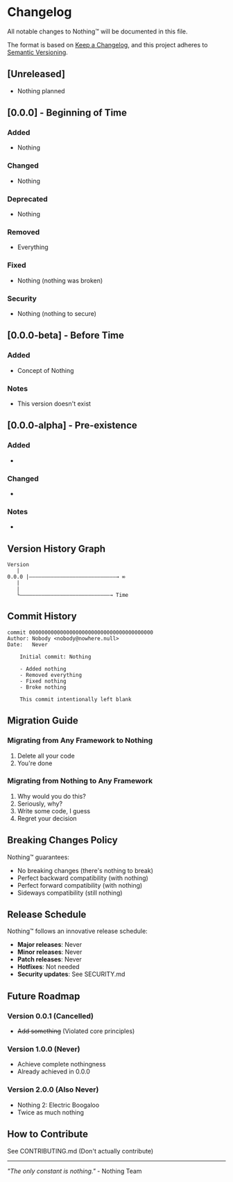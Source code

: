 # Changelog

All notable changes to Nothing™ will be documented in this file.

The format is based on [Keep a Changelog](https://keepachangelog.com/en/1.0.0/),
and this project adheres to [Semantic Versioning](https://semver.org/spec/v2.0.0.html).

## [Unreleased]
- Nothing planned

## [0.0.0] - Beginning of Time

### Added
- Nothing

### Changed
- Nothing

### Deprecated
- Nothing

### Removed
- Everything

### Fixed
- Nothing (nothing was broken)

### Security
- Nothing (nothing to secure)

## [0.0.0-beta] - Before Time

### Added
- Concept of Nothing

### Notes
- This version doesn't exist

## [0.0.0-alpha] - Pre-existence

### Added
- 

### Changed
- 

### Notes
- 

## Version History Graph

```
Version
   |
0.0.0 |――――――――――――――――――――――――――――→ ∞
   |
   |
   └―――――――――――――――――――――――――――――→ Time
```

## Commit History

```
commit 0000000000000000000000000000000000000000
Author: Nobody <nobody@nowhere.null>
Date:   Never

    Initial commit: Nothing
    
    - Added nothing
    - Removed everything
    - Fixed nothing
    - Broke nothing
    
    This commit intentionally left blank
```

## Migration Guide

### Migrating from Any Framework to Nothing

1. Delete all your code
2. You're done

### Migrating from Nothing to Any Framework

1. Why would you do this?
2. Seriously, why?
3. Write some code, I guess
4. Regret your decision

## Breaking Changes Policy

Nothing™ guarantees:
- No breaking changes (there's nothing to break)
- Perfect backward compatibility (with nothing)
- Perfect forward compatibility (with nothing)
- Sideways compatibility (still nothing)

## Release Schedule

Nothing™ follows an innovative release schedule:

- **Major releases**: Never
- **Minor releases**: Never  
- **Patch releases**: Never
- **Hotfixes**: Not needed
- **Security updates**: See SECURITY.md

## Future Roadmap

### Version 0.0.1 (Cancelled)
- ~~Add something~~ (Violated core principles)

### Version 1.0.0 (Never)
- Achieve complete nothingness
- Already achieved in 0.0.0

### Version 2.0.0 (Also Never)
- Nothing 2: Electric Boogaloo
- Twice as much nothing

## How to Contribute

See CONTRIBUTING.md (Don't actually contribute)

---

*"The only constant is nothing."* - Nothing Team